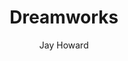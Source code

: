 ---
layout: video
title: Dreamworks
client: Hewlett Packard
author: Jay Howard
video_source: HP_TV_DreamWorks_1920x1080.mov
credits:
  - Simon McQuoid, Director
  - Jay Howard, Producer
---